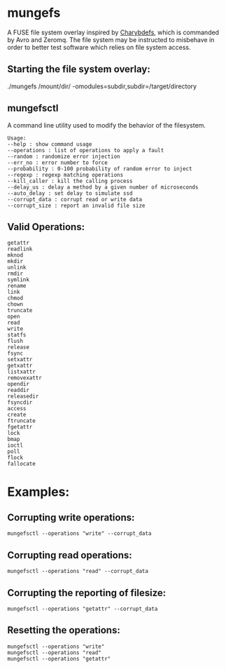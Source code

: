 # mungefs
A FUSE file system overlay inspired by [Charybdefs](https://github.com/scylladb/charybdefs), which is commanded by Avro and Zeromq. The file system may be instructed to misbehave in order to better test software which relies on file system access.

## Starting the file system overlay:
./mungefs /mount/dir/ -omodules=subdir,subdir=/target/directory

## mungefsctl

A command line utility used to modify the behavior of the filesystem.
```
Usage:
--help : show command usage
--operations : list of operations to apply a fault
--random : randomize error injection
--err_no : error number to force
--probability : 0-100 probability of random error to inject
--regexp : regexp matching operations
--kill_caller : kill the calling process
--delay_us : delay a method by a given number of microseconds
--auto_delay : set delay to simulate ssd
--corrupt_data : corrupt read or write data
--corrupt_size : report an invalid file size
```
## Valid Operations:
    getattr
    readlink
    mknod
    mkdir
    unlink
    rmdir
    symlink
    rename
    link
    chmod
    chown
    truncate
    open
    read
    write
    statfs
    flush
    release
    fsync
    setxattr
    getxattr
    listxattr
    removexattr
    opendir
    readdir
    releasedir
    fsyncdir
    access
    create
    ftruncate
    fgetattr
    lock
    bmap
    ioctl
    poll
    flock
    fallocate

# Examples:

## Corrupting write operations:
```mungefsctl --operations "write" --corrupt_data```

## Corrupting read operations:
```mungefsctl --operations "read" --corrupt_data```

## Corrupting the reporting of filesize:
```mungefsctl --operations "getattr" --corrupt_data```

## Resetting the operations:
```
mungefsctl --operations "write"
mungefsctl --operations "read"
mungefsctl --operations "getattr"
```
